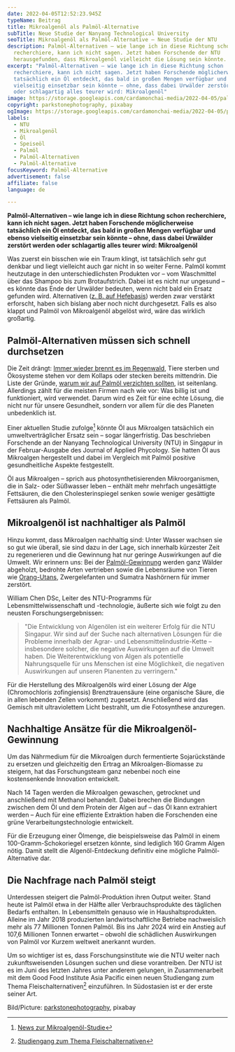 ```yaml
---
date: 2022-04-05T12:52:23.945Z
typeName: Beitrag
title: Mikroalgenöl als Palmöl-Alternative
subTitle: Neue Studie der Nanyang Technological University
seoTitle: Mikroalgenöl als Palmöl-Alternative – Neue Studie der NTU
description: Palmöl-Alternativen – wie lange ich in diese Richtung schon
  recherchiere, kann ich nicht sagen. Jetzt haben Forschende der NTU
  herausgefunden, dass Mikroalgenöl vielleicht die Lösung sein könnte.
excerpt: "Palmöl-Alternativen – wie lange ich in diese Richtung schon
  recherchiere, kann ich nicht sagen. Jetzt haben Forschende möglicherweise
  tatsächlich ein Öl entdeckt, das bald in großen Mengen verfügbar und ebenso
  vielseitig einsetzbar sein könnte – ohne, dass dabei Urwälder zerstört werden
  oder schlagartig alles teurer wird: Mikroalgenöl"
image: https://storage.googleapis.com/cardamonchai-media/2022-04-05/palmoel-alternative-mikroalgenoel-jpg-imagine-f8b808_b87120_1024_768/640.webp
copyright: parkstonephotography, pixabay
ogImage: https://storage.googleapis.com/cardamonchai-media/2022-04-05/palmoel-alternative-mikroalgenoel-fb-png-imagine-f8b808_b46e1f_1200_628/640.webp
labels:
  - NTU
  - Mikroalgenöl
  - Öl
  - Speiseöl
  - Palmöl
  - Palmöl-Alternativen
  - Palmöl-Alternative
focusKeyword: Palmöl-Alternative
advertisement: false
affiliate: false
language: de

---
```


**Palmöl-Alternativen – wie lange ich in diese Richtung schon recherchiere, kann ich nicht sagen. Jetzt haben Forschende möglicherweise tatsächlich ein Öl entdeckt, das bald in großen Mengen verfügbar und ebenso vielseitig einsetzbar sein könnte – ohne, dass dabei Urwälder zerstört werden oder schlagartig alles teurer wird: Mikroalgenöl**

Was zuerst ein bisschen wie ein Traum klingt, ist tatsächlich sehr gut denkbar und liegt vielleicht auch gar nicht in so weiter Ferne. Palmöl kommt heutzutage in den unterschiedlichsten Produkten vor – vom Waschmittel über das Shampoo bis zum Brotaufstrich. Dabei ist es nicht nur ungesund – es könnte das Ende der Urwälder bedeuten, wenn nicht bald ein Ersatz gefunden wird. Alternativen ([z. B. auf Hefebasis](/2015/11/forscher-finden-palmoel-ersatz/)) werden zwar verstärkt erforscht, haben sich bislang aber noch nicht durchgesetzt. Falls es also klappt und Palmöl von Mikroalgenöl abgelöst wird, wäre das wirklich großartig.

## Palmöl-Alternativen müssen sich schnell durchsetzen

Die Zeit drängt: [Immer wieder brennt es im Regenwald](/2015/11/feuer-im-regenwald/), Tiere sterben und Ökosysteme stehen vor dem Kollaps oder stecken bereits mittendrin. Die Liste der Gründe, [warum wir auf Palmöl verzichten sollten](/2015/05/palmoel/), ist seitenlang. Allerdings zählt für die meisten Firmen nach wie vor: Was billig ist und funktioniert, wird verwendet. Darum wird es Zeit für eine echte Lösung, die nicht nur für unsere Gesundheit, sondern vor allem für die des Planeten unbedenklich ist.

Einer aktuellen Studie zufolge[^1] könnte Öl aus Mikroalgen tatsächlich ein umweltverträglicher Ersatz sein – sogar längerfristig. Das beschrieben Forschende an der Nanyang Technological University (NTU) in Singapur in der Februar-Ausgabe des Journal of Applied Phycology. Sie hatten Öl aus Mikroalgen hergestellt und dabei im Vergleich mit Palmöl positive gesundheitliche Aspekte festgestellt.

Öl aus Mikroalgen – sprich aus photosynthetisierenden Mikroorganismen, die in Salz- oder Süßwasser leben – enthält mehr mehrfach ungesättigte Fettsäuren, die den Cholesterinspiegel senken sowie weniger gesättigte Fettsäuren als Palmöl.

## Mikroalgenöl ist nachhaltiger als Palmöl

Hinzu kommt, dass Mikroalgen nachhaltig sind: Unter Wasser wachsen sie so gut wie überall, sie sind dazu in der Lage, sich innerhalb kürzester Zeit zu regenerieren und die Gewinnung hat nur geringe Auswirkungen auf die Umwelt. Wir erinnern uns: Bei der [Palmöl-Gewinnung](/2015/05/palmoel/) werden ganz Wälder abgeholzt, bedrohte Arten vertrieben sowie die Lebensräume von Tieren wie [Orang-Utans](/2015/11/feuer-im-regenwald/), Zwergelefanten und Sumatra Nashörnern für immer zerstört.

William Chen DSc, Leiter des NTU-Programms für Lebensmittelwissenschaft und -technologie, äußerte sich wie folgt zu den neusten Forschungsergebnissen:

> "Die Entwicklung von Algenölen ist ein weiterer Erfolg für die NTU Singapur. Wir sind auf der Suche nach alternativen Lösungen für die Probleme innerhalb der Agrar- und Lebensmittelindustrie-Kette – insbesondere solcher, die negative Auswirkungen auf die Umwelt haben. Die Weiterentwicklung von Algen als potentielle Nahrungsquelle für uns Menschen ist eine Möglichkeit, die negativen Auswirkungen auf unseren Planenten zu verringern."

Für die Herstellung des Mikroalgenöls wird einer Lösung der Alge (Chromochloris zofingiensis) Brenztrauensäure (eine organische Säure, die in allen lebenden Zellen vorkommt) zugesetzt. Anschließend wird das Gemisch mit ultraviolettem Licht bestrahlt, um die Fotosynthese anzuregen.

## Nachhaltige Ansätze für die Mikroalgenöl-Gewinnung

Um das Nährmedium für die Mikroalgen durch fermentierte Sojarückstände zu ersetzen und gleichzeitig den Ertrag an Mikroalgen-Biomasse zu steigern, hat das Forschungsteam ganz nebenbei noch eine kostensenkende Innovation entwickelt.

Nach 14 Tagen werden die Mikroalgen gewaschen, getrocknet und anschließend mit Methanol behandelt. Dabei brechen die Bindungen zwischen dem Öl und dem Protein der Algen auf – das Öl kann extrahiert werden – Auch für eine effiziente Extraktion haben die Forschenden eine grüne Verarbeitungstechnologie entwickelt.

Für die Erzeugung einer Ölmenge, die beispielsweise das Palmöl in einem 100-Gramm-Schokoriegel ersetzen könnte, sind lediglich 160 Gramm Algen nötig. Damit stellt die Algenöl-Entdeckung definitiv eine mögliche Palmöl-Alternative dar.

## Die Nachfrage nach Palmöl steigt

Unterdessen steigert die Palmöl-Produktion ihren Output weiter. Stand heute ist Palmöl etwa in der Hälfte aller Verbrauchsprodukte des täglichen Bedarfs enthalten. In Lebensmitteln genauso wie in Haushaltsprodukten. Alleine im Jahr 2018 produzierten landwirtschaftliche Betriebe nachweislich mehr als 77 Millionen Tonnen Palmöl. Bis ins Jahr 2024 wird ein Anstieg auf 107,6 Millionen Tonnen erwartet – obwohl die schädlichen Auswirkungen von Palmöl vor Kurzem weltweit anerkannt wurden.

Um so wichtiger ist es, dass Forschungsinstitute wie die NTU weiter nach zukunftsweisenden Lösungen suchen und diese vorantreiben. Der NTU ist es im Juni des letzten Jahres unter anderem gelungen, in Zusammenarbeit mit dem Good Food Institute Asia Pacific einen neuen Studiengang zum Thema Fleischalternativen[^2] einzuführen. In Südostasien ist er der erste seiner Art.

Bild/Picture: [parkstonephotography](https://pixabay.com/photos/oil-abstract-bubble-background-6915740/), pixabay

[^1]: [News zur Mikroalgenöl-Studie](https://www.ntu.edu.sg/docs/default-source/corporate-ntu/hub-news/scientists-led-by-ntu-singapore-produce-oils-from-microalgae-that-could-replace-palm-oil-in-food-production.pdf?sfvrsn=ef60abc6_1)
[^2]: [Studiengang zum Thema Fleischalternativen](https://www.ntu.edu.sg/news/detail/new-undergraduate-course-in-alternative-meats-launched)
